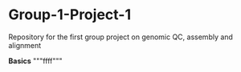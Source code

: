 # Group-1-Project-1
Repository for the first group project on genomic QC, assembly and alignment

**Basics**
"""ffff"""
